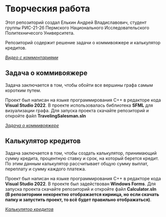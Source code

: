 # Творческия работа

Этот репозиторий создал Елькин Андрей Владиславович, студент группы РИС-21-2б Пермского Национального Исследовательского Политехничесого Университета. 

Репозиторий содержит решение задачи о коммивояжере и калькулятор кредитов.

[*Видео с комментариями*](https://youtu.be/EgHcla0tsCs)

## Задача о коммивояжере

Задача заключается в том, чтобы обойти все вершины графа самым коротким путем.

Проект был написан на языке программирования C++ в редакторе кода **Visual Studio 2022**. В проекте использовалась библиотека **SFML** для визуализации графа. Для запуска проекта скачайте репозиторий и откройте файл **TravelingSalesman.sln**

[*Задача о коммивояжере*](https://github.com/ElkinAndrey/CreativeWork/tree/main/TravelingSalesman)

## Калькулятор кредитов

Задача заключается в том, чтобы создать калькулятор, принимающий сумму кредита, процентную ставку и срок, на который берется кредит. По этим данным калькулятор рассчитывает общую сумму выплат, переплату и сумму каждого платежа.

Проект был написан на языке программирования C++ в редакторе кода **Visual Studio 2022**. В проекте был задействован **Windows Forms**. Для запуска проекта скачайте репозиторий и откройте файл **Calculator.sln** **(В репозиториии некоректно отображается кириица, но если скачать папку и запустить проект, то всё будет правильно отображаться)**.

[*Калькулятор кредитов*](https://github.com/ElkinAndrey/CreativeWork/tree/main/Calculator)
